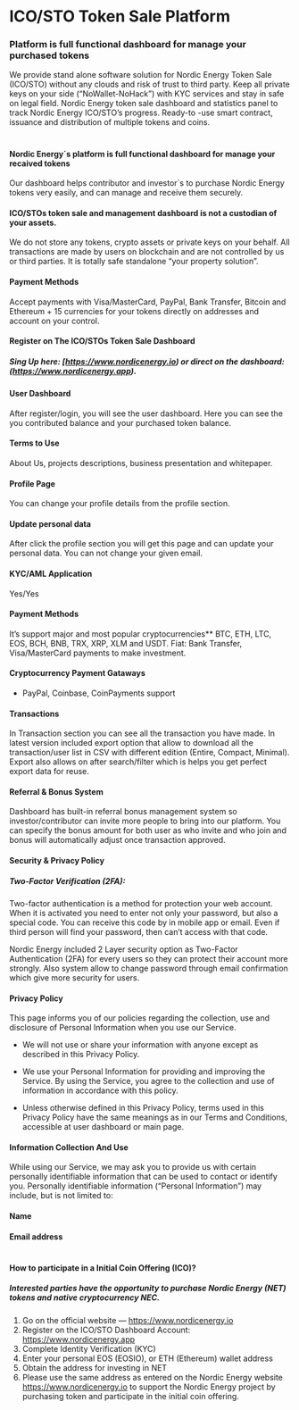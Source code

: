 
# ICO/STO Token Sale Platform



### Platform is full functional dashboard for manage your purchased tokens

We provide stand alone software solution for Nordic Energy Token Sale (ICO/STO) without any clouds and risk of trust to third party. Keep all private keys on your side (“NoWallet-NoHack”) with KYC services and stay in safe on legal field. Nordic Energy token sale dashboard and statistics panel to track Nordic Energy ICO/STO’s progress. Ready-to -use smart contract, issuance and distribution of multiple tokens and coins.
#



#### Nordic Energy´s platform is full functional dashboard for manage your recaived tokens

Our dashboard helps contributor and investor´s to purchase Nordic Energy tokens very easily, and can manage and receive them securely.



#### ICO/STOs token sale and management dashboard is not a custodian of your assets.

We do not store any tokens, crypto assets or private keys on your behalf. All transactions are made by users on blockchain and are not controlled by us or third parties. It is totally safe standalone “your property solution”.



#### Payment Methods

Accept payments with Visa/MasterCard, PayPal, Bank Transfer, Bitcoin and Ethereum + 15 currencies for your tokens directly on addresses and account on your control.



#### Register on The ICO/STOs Token Sale Dashboard

##### Sing Up here: [https://www.nordicenergy.io) or direct on the dashboard: (https://www.nordicenergy.app).



#### User Dashboard

After register/login, you will see the user dashboard. Here you can see the you contributed balance and your purchased token balance.


#### Terms to Use

About Us, projects descriptions, business presentation and whitepaper.


#### Profile Page

You can change your profile details from the profile section.


#### Update personal data

After click the profile section you will get this page and can update your personal data. You can not change your given email.



#### KYC/AML Application

Yes/Yes


#### Payment Methods

It’s support major and most popular cryptocurrencies** BTC, ETH, LTC, EOS, BCH, BNB, TRX, XRP, XLM and USDT. Fiat: Bank Transfer, Visa/MasterCard payments to make investment.



#### Cryptocurrency Payment Gataways

- PayPal, Coinbase, CoinPayments support


#### Transactions

In Transaction section you can see all the transaction you have made. In latest version included export option that allow to download all the transaction/user list in CSV with different edition (Entire, Compact, Minimal). Export also allows on after search/filter which is helps you get perfect export data for reuse.



#### Referral & Bonus System

Dashboard has built-in referral bonus management system so investor/contributor can invite more people to bring into our platform. You can specify the bonus amount for both user as who invite and who join and bonus will automatically adjust once transaction approved.



#### Security & Privacy Policy

##### Two-Factor Verification (2FA):

Two-factor authentication is a method for protection your web account. When it is activated you need to enter not only your password, but also a special code. You can receive this code by in mobile app or email. Even if third person will find your password, then can’t access with that code.

Nordic Energy included 2 Layer security option as Two-Factor Authentication (2FA) for every users so they can protect their account more strongly. Also system allow to change password through email confirmation which give more security for users.




#### Privacy Policy

This page informs you of our policies regarding the collection, use and disclosure of Personal Information when you use our Service.

- We will not use or share your information with anyone except as described in this Privacy Policy.

- We use your Personal Information for providing and improving the Service. By using the Service, you agree to the collection and use of information in accordance with this policy.

- Unless otherwise defined in this Privacy Policy, terms used in this Privacy Policy have the same meanings as in our Terms and Conditions, accessible at user dashboard or main page.



#### Information Collection And Use

While using our Service, we may ask you to provide us with certain personally identifiable information that can be used to contact or identify you. Personally identifiable information (“Personal Information”) may include, but is not limited to:


#### Name

#### Email address

#


#### How to participate in a Initial Coin Offering (ICO)?

##### Interested parties have the opportunity to purchase Nordic Energy (NET) tokens and native cryptocurrency NEC.


1.	Go on the official website — https://www.nordicenergy.io
2.	Register on the ICO/STO Dashboard Account: https://www.nordicenergy.app
3.	Complete Identity Verification (KYC)
4.	Enter your personal EOS (EOSIO), or ETH (Ethereum) wallet address
5.	Obtain the address for investing in NET
6.	Please use the same address as entered on the Nordic Energy website https://www.nordicenergy.io to support the Nordic Energy project by purchasing token and participate in the initial coin offering. 


